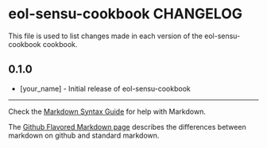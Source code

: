 eol-sensu-cookbook CHANGELOG
============================

This file is used to list changes made in each version of the eol-sensu-cookbook cookbook.

0.1.0
-----
- [your_name] - Initial release of eol-sensu-cookbook

- - -
Check the [Markdown Syntax Guide](http://daringfireball.net/projects/markdown/syntax) for help with Markdown.

The [Github Flavored Markdown page](http://github.github.com/github-flavored-markdown/) describes the differences between markdown on github and standard markdown.
